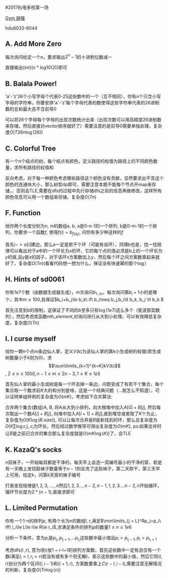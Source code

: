 #2017杭电多校第一场

[Gym 链接](https://codeforces.com/gym/102253)

hdu6033-6044

## A. Add More Zero

每次询问给定一个$n$，要求输出$2^n-1$的十进制位数减一

直接输出$(int)(n*log10(2))$即可

## B. Balala Power!

'a'-'z'26个小写字母个代表0-25这些数中的一个（互不相同），你有$n$个只含小写字母的字符串，你要安排'a'-'z'每个字母代表的数使得这些字符串代表的26进制数的总和最大且不含前导0

可以将26个字母每个字母的出现次数统计出来（出现次数可以用高精度26进制数来存储，然后直接对vector排序就好了）需要注意的是前导0需要单独处理，复杂度$O(T26n\log(26))$

## C. Colorful Tree

有一个n个结点的树，每个结点有颜色，定义路径的权值为路径上的不同颜色数量，求所有路径的权值和

反向考虑，对于每一种颜色考虑哪些路径这个颜色没有贡献，显然要求出不含这个颜色的连通块大小，那么树型dp即可，需要注意本题不能每个节点开map来存储，，否则会TLE,需要在dfs的过程中先行存储dfs之前的信息再做修改，这样所有颜色信息可以用一个数组来存储，复杂度$O(Tn)$

## F. Function

给你两个长度分别为n, m的数组a, b, a是0-n-1的一个排列, b是0-m-1的一个排列，你要求一个函数$f$, 使得$f(i) = b_{f(a_i)}$, 问你有多少种这样的$f$

首先$i->a[i]$建边，那么a一定是若干个环（可能有自环），同理b也是，找一找规律可以看出对于a中的一个环长为$x$的环，它的每个点的值必须是b上的一个环长为$y$的值,且$y$是$x$的因子，对于该环$x$方案数加上$y$，然后每个环之间方案数乘起来就好了，复杂度$O(Tn)$(看看代码想一想为什么，保证没有快速幂的那个$\log$)

## H. Hints of sd0061

你有1e7个数（由数据生成器生成），$m$次询问$b_{1..m}$，每次询问第$b_i+1$小的是哪个，其中$m\le100$,且保证$b_i+b_j\le b_k\ if\ b_i\neq b_j,b_i\lt b_k, b_j \lt b_k $

首先注意到$b$的限制，这保证了不同的$b$至多只有$\log(1e7)$这么多个（斐波那契数列），然后考虑库函数$nth\_element$,对询问进行从大到小处理，可以有效降低复杂度，复杂度$O(Tn)$

## I. I curse myself

给你一颗$n$个点$m$条边仙人掌，定义$V(k)$为该仙人掌的第$k$小生成树的权值(若生成树数量小于$k$则为0)，求$$\sum\limits_{k=1}^{k=K}kV(k)$$, $2\le n\le 1000, n-1\le m\le2n-3, 1\le K\le1e5$

首先仙人掌的最小生成树是每一个环去掉一条边，问题变成了有若干个集合，每个集合取一个数求前$K$大的和分别是啥，这是一个经典问题（...我怎么不知道），可以证明单组样例的复杂度为$O(mK)$，考虑如下合并算法:

合并两个集合(数组)A, B, 将A从大到小排列，向大根堆中加入$A[0]+B[j]$, 然后每次取出一个数$A[i]+B[j]$, 向堆中加入$A[i+1]+B[j]$,直到堆空或者取了$K$个为止，复杂度为$O(K\log(B.size))$, 可以让每次合并是$B$是新找到的环，那么总复杂度为$O(K\sum\log c_i), c_i$为环长，然后经过数学推导可得出复杂度为$O(mK)$, ps:如果合并时让$B$是之前已合并的集合那么复杂度就是$O(mK\log(K))$了，会TLE

## K. KazaQ's socks

$n$双袜子，一开始每双都是干净的，每天早上会选一双编号最小的干净的穿，若是有一天晚上发现脏袜子数量等于$n-1$则会洗了这些袜子，第二天晾干，第三天早上可用，给定$k$，问第$k$天穿的袜子编号

打表发现规律是$1,2,3,....,n$然后$1,2,3...,n-2,n-1,1,2,3....n-2,n$开始循环，循环节长度为$2*(n-1)$,直接求即可

## L. Limited Permutation

你有一个1-n的排列p, 有两个长为n的数组l, r,满足$\min\limits_{j = L}^Rp_j=p_i\ iff\ l_i\le L\le i\le R\le r_i$,求满足条件的排列$p$的数量$1\le n\le 1e6$

分析一下条件，意为$p_i$是$p_{l_i},p_{l_i+1},...p_{r_i}$这些数中最小值且$p_i\gt p_{l_i-1}, p_i\gt p_{r_i+1}$

考虑dfs(l ,r), 意为l到r放1 ~ r-l+1的排列方案数，首先这些数中一定有且仅有一个数$i$满足$l_i=l, r_i=r$(若没有或有多个则无解)，表示这些数中的最小值，然后它将$(l, r)$划分为两个区间$(l, i-1)$和$(i+1, r)$, 方案数要乘上$C(r-l, i-l)$,需要注意无解情况的判断，复杂度$O(Tn\log(n))$

